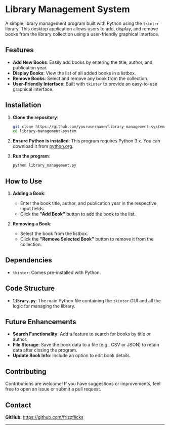 
# Library Management System

A simple library management program built with Python using the `tkinter` library. This desktop application allows users to add, display, and remove books from the library collection using a user-friendly graphical interface.

## Features

- **Add New Books**: Easily add books by entering the title, author, and publication year.
- **Display Books**: View the list of all added books in a listbox.
- **Remove Books**: Select and remove any book from the collection.
- **User-Friendly Interface**: Built with `tkinter` to provide an easy-to-use graphical interface.

## Installation

1. **Clone the repository**:
   ```bash
   git clone https://github.com/yourusername/library-management-system.git
   cd library-management-system
   ```

2. **Ensure Python is installed**:
   This program requires Python 3.x. You can download it from [python.org](https://www.python.org/downloads/).

3. **Run the program**:
   ```bash
   python library_management.py
   ```

## How to Use

1. **Adding a Book**:
   - Enter the book title, author, and publication year in the respective input fields.
   - Click the **"Add Book"** button to add the book to the list.

2. **Removing a Book**:
   - Select the book from the listbox.
   - Click the **"Remove Selected Book"** button to remove it from the collection.

## Dependencies

- `tkinter`: Comes pre-installed with Python.


## Code Structure

- **`library.py`**: The main Python file containing the `tkinter` GUI and all the logic for managing the library.

## Future Enhancements

- **Search Functionality**: Add a feature to search for books by title or author.
- **File Storage**: Save the book data to a file (e.g., CSV or JSON) to retain data after closing the program.
- **Update Book Info**: Include an option to edit book details.

## Contributing

Contributions are welcome! If you have suggestions or improvements, feel free to open an issue or submit a pull request.


## Contact

**GitHub**: https://github.com/frizzflicks

---

